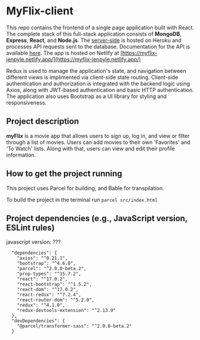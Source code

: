 # MyFlix-client
This repo contains the frontend of a single page application built with React. The complete stack of this full-stack application consists of **MongoDB**, **Express**, **React**, and **Node.js**. The [server-side](https://github.com/jenpyle/myFlix-server) is hosted on Heroku and processes API requests sent to the database. Documentation for the API is available [here](https://jennysflix.herokuapp.com/documentation.html). The app is hosted on Netlify at [https://myflix-jenpyle.netlify.app/](https://myflix-jenpyle.netlify.app/)

Redux is used to manage the application's state, and navigation between different views is implimented via client-side state routing. Client-side authentication and authorization is integrated with the backend logic using Axios, along with JWT-based authentication and basic HTTP authentication. The application also uses Bootstrap as a UI library for styling and responsiveness.

## Project description
**myFlix** is a movie app that allows users to sign up, log in, and view or filter through a list of movies. Users can add movies to their own 'Favorites' and 'To Watch' lists. Along with that, users can view and edit their profile information.

## How to get the project running
This project uses Parcel for building, and Bable for transpilation.

To build the project in the terminal run ```parcel src/index.html```

## Project dependencies (e.g., JavaScript version, ESLint rules)
javascript version: ???
```
  "dependencies": {
    "axios": "^0.21.1",
    "bootstrap": "^4.6.0",
    "parcel": "^2.0.0-beta.2",
    "prop-types": "^15.7.2",
    "react": "^17.0.2",
    "react-bootstrap": "^1.5.2",
    "react-dom": "^17.0.2",
    "react-redux": "^7.2.4",
    "react-router-dom": "^5.2.0",
    "redux": "^4.1.0",
    "redux-devtools-extension": "^2.13.9"
  },
  "devDependencies": {
    "@parcel/transformer-sass": "^2.0.0-beta.2"
  }
```
